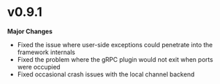 # v0.9.1

**Major Changes**

- Fixed the issue where user-side exceptions could penetrate into the framework internals
- Fixed the problem where the gRPC plugin would not exit when ports were occupied  
- Fixed occasional crash issues with the local channel backend